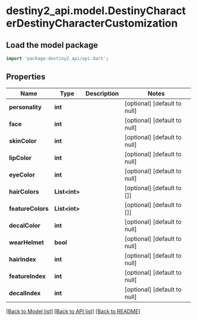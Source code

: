# destiny2_api.model.DestinyCharacterDestinyCharacterCustomization

## Load the model package
```dart
import 'package:destiny2_api/api.dart';
```

## Properties
Name | Type | Description | Notes
------------ | ------------- | ------------- | -------------
**personality** | **int** |  | [optional] [default to null]
**face** | **int** |  | [optional] [default to null]
**skinColor** | **int** |  | [optional] [default to null]
**lipColor** | **int** |  | [optional] [default to null]
**eyeColor** | **int** |  | [optional] [default to null]
**hairColors** | **List&lt;int&gt;** |  | [optional] [default to []]
**featureColors** | **List&lt;int&gt;** |  | [optional] [default to []]
**decalColor** | **int** |  | [optional] [default to null]
**wearHelmet** | **bool** |  | [optional] [default to null]
**hairIndex** | **int** |  | [optional] [default to null]
**featureIndex** | **int** |  | [optional] [default to null]
**decalIndex** | **int** |  | [optional] [default to null]

[[Back to Model list]](../README.md#documentation-for-models) [[Back to API list]](../README.md#documentation-for-api-endpoints) [[Back to README]](../README.md)


